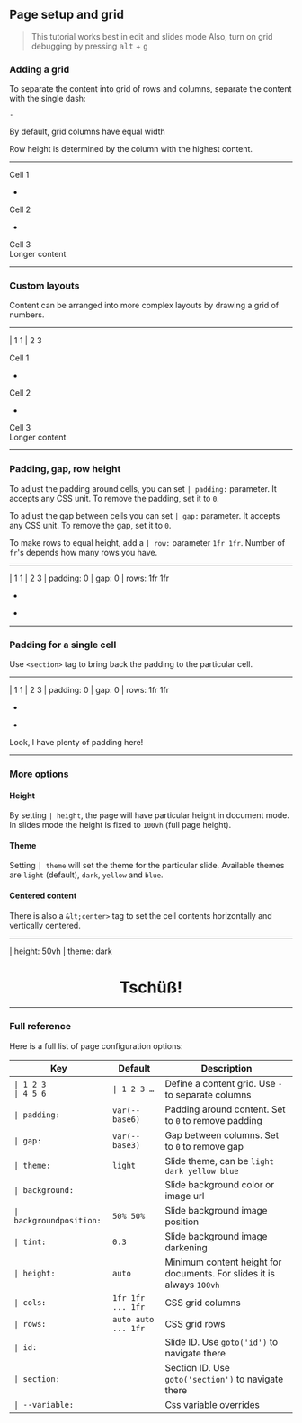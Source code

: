 ## Page setup and grid

> This tutorial works best in edit <f-edit-icon  /> and slides mode <f-slides-icon  />
  Also, turn on grid debugging by pressing <kbd>alt</kbd> + <kbd>g</kbd>

### Adding a grid

To separate the content into grid of rows and columns, separate the content with the single dash:

`-`

By default, grid columns have equal width

Row height is determined by the column with the highest content.

---

<f-card>Cell 1</f-card>

-

<f-card>Cell 2</f-card>

-

<f-card>Cell 3<br>Longer content</f-card>

---

### Custom layouts

Content can be arranged into more complex layouts by drawing a grid of numbers.

---

| 1 1
| 2 3

<f-card>Cell 1</f-card>

-

<f-card>Cell 2</f-card>

-

<f-card>Cell 3<br>Longer content</f-card>

---

### Padding, gap, row height

To adjust the padding around cells, you can set `| padding:` parameter.  It accepts any CSS unit. To remove the padding, set it to `0`.

To adjust the gap between cells you can set `| gap:` parameter. It accepts any CSS unit. To remove the gap, set it to `0`.

To make rows to equal height, add a `| row:` parameter `1fr 1fr`. Number of `fr`'s depends how many rows you have.

---

| 1 1
| 2 3
| padding: 0
| gap: 0
| rows: 1fr 1fr

<f-image src="../images/example.jpg" />

-

<f-image src="../images/example.jpg" />

-

<f-image src="../images/example.jpg" />

---

### Padding for a single cell

Use `<section>` tag to bring back the padding to the particular cell.

---

| 1 1
| 2 3
| padding: 0
| gap: 0
| rows: 1fr 1fr

<f-image src="../images/example.jpg" />

-

<f-image src="../images/example.jpg" />

-

<section>

Look, I have plenty of padding here!

</section>

---

### More options

#### Height

By setting `| height`, the page will have particular height in document mode. In slides mode the height is fixed to `100vh` (full page height).

#### Theme

Setting `│ theme` will set the theme for the particular slide. Available themes are `light` (default), `dark`, `yellow` and `blue`.

#### Centered content

There is also a `&lt;center>` tag to set the cell contents horizontally and vertically centered.

---

| height: 50vh
| theme: dark

<center>

# Tschüß!

</center>


---

### Full reference

Here is a full list of page configuration options:

Key | Default | Description
---|---|---
`\| 1 2 3`<br>`\| 4 5 6`|`\| 1 2 3 …`|Define a content grid. Use `-` to separate columns 
`\| padding:`|`var(--base6)`|Padding around content. Set to `0` to remove padding 
`\| gap:`|`var(--base3)`|Gap between columns. Set to `0` to remove gap 
`\| theme:`|`light`|Slide theme, can be `light dark yellow blue`
`\| background:`||Slide background color or image url
`\| backgroundposition:`| `50% 50%` |Slide background image position
`\| tint:`|`0.3`|Slide background image darkening
`\| height:`|`auto`| Minimum content height for documents. For slides it is always `100vh`
`\| cols:`|`1fr 1fr ... 1fr`|CSS grid columns
`\| rows:`|`auto auto ... 1fr`|CSS grid rows
`\| id:`||Slide ID. Use `goto('id')` to navigate there
`\| section:`||Section ID. Use `goto('section')` to navigate there
`\| --variable:`||Css variable overrides

































